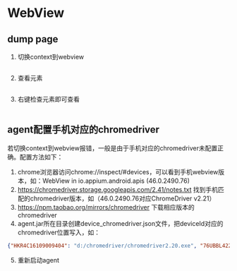# WebView

## dump page
1. 切换context到webview
<img :src="$withBase('/assets/switch_context.png')" class="zoom">

2. 查看元素

<img :src="$withBase('/assets/dump.png')" class="zoom">

3. 右键检查元素即可查看
<img :src="$withBase('/assets/webview_inspector.png')" class="zoom">

## agent配置手机对应的chromedriver
若切换context到webview报错，一般是由于手机对应的chromedriver未配置正确。配置方法如下：
1. chrome浏览器访问chrome://inspect/#devices，可以看到手机webview版本，如：WebView in io.appium.android.apis (46.0.2490.76)
2. https://chromedriver.storage.googleapis.com/2.41/notes.txt 找到手机匹配的chromedriver版本，如（46.0.2490.76对应ChromeDriver v2.21）
3. https://npm.taobao.org/mirrors/chromedriver 下载相应版本的chromedriver
4. agent.jar所在目录创建device_chromedriver.json文件，把deviceId对应的chromedriver位置写入，如：
```json
{"HKR4C16109009404": "d:/chromedriver/chromedriver2.20.exe", "76UBBL422MCZ": "d:/chromedriver/chromedriver2.9.exe"}
```
5. 重新启动agent
